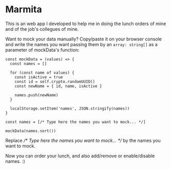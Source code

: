 # Marmita

This is an web app I developed to help me in doing the lunch orders of mine and of the job's collegues of mine.

Want to mock your data manually? Copy/paste it on your browser console and write the names you want passing them by an `array: string[]` as a parameter of mockData's function:

```
const mockData = (values) => {
  const names = []

  for (const name of values) {
    const isActive = true
    const id = self.crypto.randomUUID()
    const newName = { id, name, isActive }

    names.push(newName)
  }

  localStorage.setItem('names', JSON.stringify(names))
}

const names = [/* Type here the names you want to mock... */]

mockData(names.sort())
```

Replace _/* Type here the names you want to mock... */_ by the names you want to mock.

Now you can order your lunch, and also add/remove or enable/disable names. :)